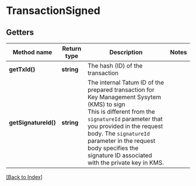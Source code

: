 # TransactionSigned

## Getters

Method name | Return type | Description | Notes
------------ | ------------- | ------------- | -------------
**getTxId()** | **string** | The hash (ID) of the transaction |
**getSignatureId()** | **string** | The internal Tatum ID of the prepared transaction for Key Management Sysytem (KMS) to sign<br/>This is different from the <code>signatureId</code> parameter that you provided in the request body. The <code>signatureId</code> parameter in the request body specifies the signature ID associated with the private key in KMS. |

[[Back to Index]](../index.md)
